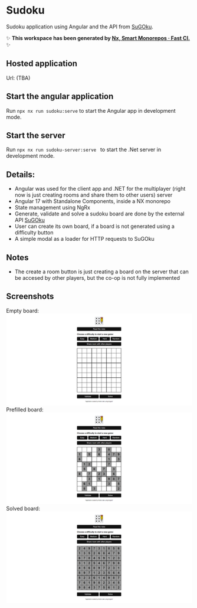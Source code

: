 # Sudoku

Sudoku application using Angular and the API from [SuGOku](https://github.com/bertoort/sugoku).

✨ **This workspace has been generated by [Nx, Smart Monorepos · Fast CI.](https://nx.dev)** ✨

## Hosted application

Url: (TBA)

## Start the angular application

Run `npx nx run sudoku:serve` to start the Angular app in development mode.

## Start the server

Run `npx nx run sudoku-server:serve ` to start the .Net server in development mode.

## Details:
- Angular was used for the client app and .NET for the multiplayer (right now is just creating rooms and share them to other users) server
- Angular 17 with Standalone Components, inside a NX monorepo
- State management using NgRx
- Generate, validate and solve a sudoku board are done by the external API [SuGOku](https://github.com/bertoort/sugoku)
- User can create its own board, if a board is not generated using a difficulty button
- A simple modal as a loader for HTTP requests to SuGOku

## Notes
- The create a room button is just creating a board on the server that can be accesed by other players, but the co-op is not fully implemented

## Screenshots
Empty board:
<img src="https://github.com/AndreiJeler/Sudoku/blob/master/screenshots/empty-board.png?raw=true">
Prefilled board:
<img src="https://github.com/AndreiJeler/Sudoku/blob/master/screenshots/prefilled-board.png?raw=true">
Solved board:
<img src="https://github.com/AndreiJeler/Sudoku/blob/master/screenshots/solved-board.png?raw=true">
